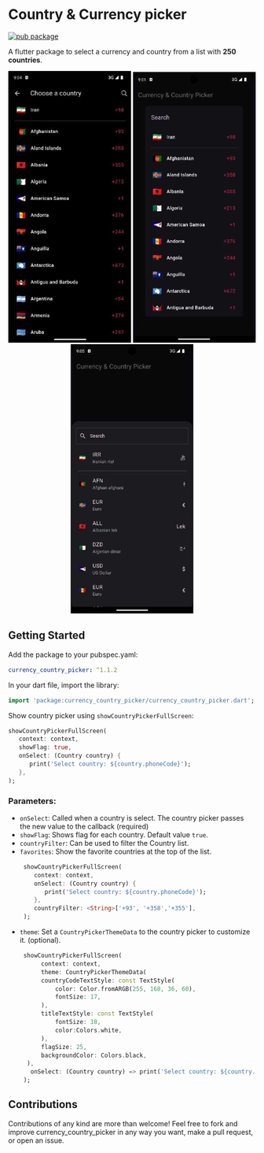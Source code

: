 # Country & Currency picker

[![pub package](https://img.shields.io/pub/v/currency_country_picker.svg)](https://pub.dev/packages/currency_country_picker)

A flutter package to select a currency and country from a list with **250 countries**.

<p align="center">
  <img src="https://raw.githubusercontent.com/Ehsan-Abaci/currency_country_picker/master/assets/country-screen.jpg" width="250"/>
  <img src="https://raw.githubusercontent.com/Ehsan-Abaci/currency_country_picker/master/assets/country-dialog.jpg" width="250"/>
  <img src="https://raw.githubusercontent.com/Ehsan-Abaci/currency_country_picker/master/assets/currency-bottomsheet.jpg" width="250"/>
</p>

## Getting Started

Add the package to your pubspec.yaml:

 ```yaml
 currency_country_picker: ^1.1.2
 ```

In your dart file, import the library:

 ```Dart
 import 'package:currency_country_picker/currency_country_picker.dart';
 ``` 
Show country picker using `showCountryPickerFullScreen`:
```Dart
showCountryPickerFullScreen(
   context: context,
   showFlag: true,
   onSelect: (Country country) {
      print('Select country: ${country.phoneCode}');
   },
);
```

### Parameters:
* `onSelect`: Called when a country is select. The country picker passes the new value to the callback (required)
* `showFlag`: Shows flag for each country. Default value `true`.
* `countryFilter`: Can be used to filter the Country list.
* `favorites`: Show the favorite countries at the top of the list.
  ```Dart
   showCountryPickerFullScreen(
      context: context,
      onSelect: (Country country) {
         print('Select country: ${country.phoneCode}');
      },
      countryFilter: <String>['+93', '+358','+355'],
   );
  ``` 
* `theme`: Set a `CountryPickerThemeData` to the country picker to customize it. (optional).
  ```Dart
   showCountryPickerFullScreen(
        context: context,
        theme: CountryPickerThemeData(
        countryCodeTextStyle: const TextStyle(
            color: Color.fromARGB(255, 168, 36, 60),
            fontSize: 17,
        ),
        titleTextStyle: const TextStyle(
            fontSize: 18,
            color:Colors.white,
        ),
        flagSize: 25,
        backgroundColor: Colors.black,
    ),
     onSelect: (Country country) => print('Select country: ${country.phoneCode}'),
   );
  ``` 
## Contributions
Contributions of any kind are more than welcome! Feel free to fork and improve currency_country_picker in any way you want, make a pull request, or open an issue.
